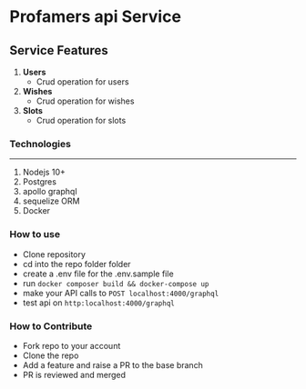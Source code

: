# Profamers api Service

## Service Features

1. **Users**
    * Crud operation for users
1. **Wishes**
    * Crud operation for wishes
1. **Slots**
    * Crud operation for slots

### Technologies

-----

 1. Nodejs 10+
 1. Postgres
 1. apollo graphql
 1. sequelize ORM
 1. Docker


### How to use

* Clone repository 
* cd into the repo folder folder
* create a .env file for the .env.sample file
* run `docker composer build && docker-compose up`
* make your API calls to `POST localhost:4000/graphql`
* test api on `http:localhost:4000/graphql`

### How to Contribute

* Fork repo to your account
* Clone the repo
* Add a feature and raise a PR to  the base branch
* PR is reviewed and merged